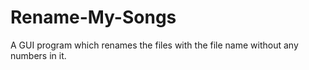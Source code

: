 # Rename-My-Songs
A GUI program which renames the files with the file name without any numbers in it. 
